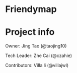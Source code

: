 # Friendymap

# Project info

Owner: Jing Tao (@taojing10)

Tech Leader: Zhe Cai (@czahie)

Contributors: Villa li (@villajwl)
